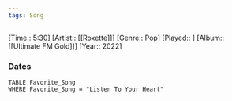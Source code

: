 ```yaml
---
tags: Song  
---
```

[Time:: 5:30]
[Artist:: [[Roxette]]]
[Genre:: Pop]
[Played:: ]
[Album:: [[Ultimate FM Gold]]]
[Year:: 2022]
### Dates
````dataview
TABLE Favorite_Song
WHERE Favorite_Song = "Listen To Your Heart"
````